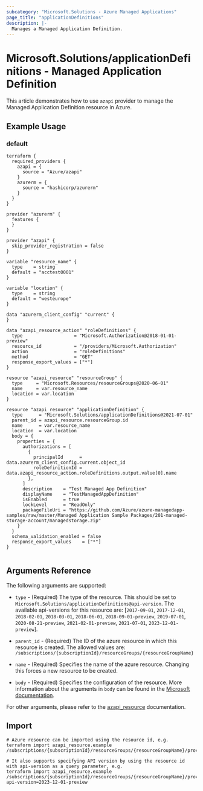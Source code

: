```yaml
---
subcategory: "Microsoft.Solutions - Azure Managed Applications"
page_title: "applicationDefinitions"
description: |-
  Manages a Managed Application Definition.
---
```


# Microsoft.Solutions/applicationDefinitions - Managed Application Definition

This article demonstrates how to use `azapi` provider to manage the Managed Application Definition resource in Azure.

## Example Usage

### default

```hcl
terraform {
  required_providers {
    azapi = {
      source = "Azure/azapi"
    }
    azurerm = {
      source = "hashicorp/azurerm"
    }
  }
}

provider "azurerm" {
  features {
  }
}

provider "azapi" {
  skip_provider_registration = false
}

variable "resource_name" {
  type    = string
  default = "acctest0001"
}

variable "location" {
  type    = string
  default = "westeurope"
}

data "azurerm_client_config" "current" {
}

data "azapi_resource_action" "roleDefinitions" {
  type                   = "Microsoft.Authorization@2018-01-01-preview"
  resource_id            = "/providers/Microsoft.Authorization"
  action                 = "roleDefinitions"
  method                 = "GET"
  response_export_values = ["*"]
}

resource "azapi_resource" "resourceGroup" {
  type     = "Microsoft.Resources/resourceGroups@2020-06-01"
  name     = var.resource_name
  location = var.location
}

resource "azapi_resource" "applicationDefinition" {
  type      = "Microsoft.Solutions/applicationDefinitions@2021-07-01"
  parent_id = azapi_resource.resourceGroup.id
  name      = var.resource_name
  location  = var.location
  body = {
    properties = {
      authorizations = [
        {
          principalId      = data.azurerm_client_config.current.object_id
          roleDefinitionId = data.azapi_resource_action.roleDefinitions.output.value[0].name
        },
      ]
      description    = "Test Managed App Definition"
      displayName    = "TestManagedAppDefinition"
      isEnabled      = true
      lockLevel      = "ReadOnly"
      packageFileUri = "https://github.com/Azure/azure-managedapp-samples/raw/master/Managed Application Sample Packages/201-managed-storage-account/managedstorage.zip"
    }
  }
  schema_validation_enabled = false
  response_export_values    = ["*"]
}


```



## Arguments Reference

The following arguments are supported:

* `type` - (Required) The type of the resource. This should be set to `Microsoft.Solutions/applicationDefinitions@api-version`. The available api-versions for this resource are: [`2017-09-01`, `2017-12-01`, `2018-02-01`, `2018-03-01`, `2018-06-01`, `2018-09-01-preview`, `2019-07-01`, `2020-08-21-preview`, `2021-02-01-preview`, `2021-07-01`, `2023-12-01-preview`].

* `parent_id` - (Required) The ID of the azure resource in which this resource is created. The allowed values are:  
  `/subscriptions/{subscriptionId}/resourceGroups/{resourceGroupName}`

* `name` - (Required) Specifies the name of the azure resource. Changing this forces a new resource to be created.

* `body` - (Required) Specifies the configuration of the resource. More information about the arguments in `body` can be found in the [Microsoft documentation](https://learn.microsoft.com/en-us/azure/templates/Microsoft.Solutions/applicationDefinitions?pivots=deployment-language-terraform).

For other arguments, please refer to the [azapi_resource](https://registry.terraform.io/providers/Azure/azapi/latest/docs/resources/resource) documentation.

## Import

 ```shell
 # Azure resource can be imported using the resource id, e.g.
 terraform import azapi_resource.example /subscriptions/{subscriptionId}/resourceGroups/{resourceGroupName}/providers/Microsoft.Solutions/applicationDefinitions/{resourceName}
 
 # It also supports specifying API version by using the resource id with api-version as a query parameter, e.g.
 terraform import azapi_resource.example /subscriptions/{subscriptionId}/resourceGroups/{resourceGroupName}/providers/Microsoft.Solutions/applicationDefinitions/{resourceName}?api-version=2023-12-01-preview
 ```
